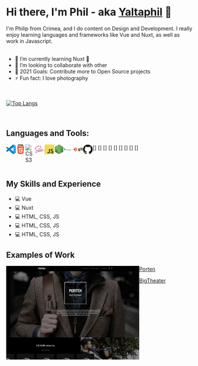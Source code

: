 <!--
**Yaltaphil/Yaltaphil** is a ✨ _special_ ✨ repository because its `README.md` (this file) appears on your GitHub profile.

Here are some ideas to get you started:

- 🔭 I’m currently working on ...
- 🌱 I’m currently learning ...
- 👯 I’m looking to collaborate on ...
- 🤔 I’m looking for help with ...
- 💬 Ask me about ...
- 📫 How to reach me: ...
- 😄 Pronouns: ...
- ⚡ Fun fact: ...
-->

# Hi there, I'm Phil - aka [Yaltaphil][website] 👋

I'm Philip from Crimea, and I do content on Design and Development. I really enjoy learning languages and frameworks like Vue and Nuxt, as well as work in Javascript.
<br />
<br />

-   🌱 I’m currently learning Nuxt 🤣
-   👯 I’m looking to collaborate with other
-   🥅 2021 Goals: Contribute more to Open Source projects
-   ⚡ Fun fact: I love photography

<br />

[![Top Langs](https://github-readme-stats.vercel.app/api/top-langs/?username=Yaltaphil&layout=compact)](https://github.com/yaltaphil)

<br />

## Languages and Tools:

[<img align="left" alt="Visual Studio Code" width="26px" src="https://raw.githubusercontent.com/github/explore/80688e429a7d4ef2fca1e82350fe8e3517d3494d/topics/visual-studio-code/visual-studio-code.png" />]
[<img align="left" alt="HTML5" width="26px" src="https://raw.githubusercontent.com/github/explore/80688e429a7d4ef2fca1e82350fe8e3517d3494d/topics/html/html.png" />]
[<img align="left" alt="CSS3" width="26px" src="https://raw.githubus[]ercontent.com/github/explore/80688e429a7d4ef2fca1e82350fe8e3517d3494d/topics/css/css.png" />]
[<img align="left" alt="Sass" width="26px" src="https://raw.githubusercontent.com/github/explore/80688e429a7d4ef2fca1e82350fe8e3517d3494d/topics/sass/sass.png" />]
[<img align="left" alt="JavaScript" width="26px" src="https://raw.githubusercontent.com/github/explore/80688e429a7d4ef2fca1e82350fe8e3517d3494d/topics/javascript/javascript.png" />]
[<img align="left" alt="Node.js" width="26px" src="https://raw.githubusercontent.com/github/explore/80688e429a7d4ef2fca1e82350fe8e3517d3494d/topics/nodejs/nodejs.png" />]
[<img align="left" alt="MongoDB" width="26px" src="https://raw.githubusercontent.com/github/explore/80688e429a7d4ef2fca1e82350fe8e3517d3494d/topics/mongodb/mongodb.png" />]
[<img align="left" alt="Git" width="26px" src="https://raw.githubusercontent.com/github/explore/80688e429a7d4ef2fca1e82350fe8e3517d3494d/topics/git/git.png" />]
[<img align="left" alt="GitHub" width="26px" src="https://raw.githubusercontent.com/github/explore/78df643247d429f6cc873026c0622819ad797942/topics/github/github.png" />]

<br />
<br />

## My Skills and Experience

-  💻 Vue
-  💻 Nuxt
-  💻 HTML, CSS, JS
-  💻 HTML, CSS, JS
-  💻 HTML, CSS, JS

## Examples of Work

[Porten <img align="left" alt="GitHub" width="360px" src="https://github.com/Yaltaphil/Yaltaphil/blob/main/porten.jpg" />](https://yaltaphil.github.io/porten)

[BigTheater](https://yaltaphil.github.io/big-theater)


[website]: https://yaltaphil.ru


